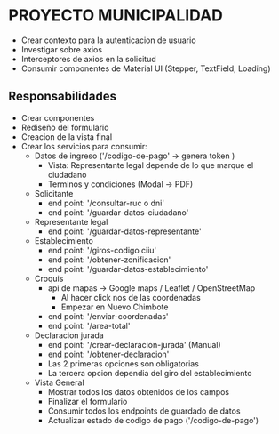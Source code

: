 # PROYECTO MUNICIPALIDAD
- Crear contexto para la autenticacion de usuario
- Investigar sobre axios
- Interceptores de axios en la solicitud
- Consumir componentes de Material UI (Stepper, TextField, Loading)

## Responsabilidades
- Crear componentes
- Rediseño del formulario
- Creacion de la vista final
- Crear los servicios para consumir:
    * Datos de ingreso ('/codigo-de-pago' -> genera token )
        - Vista: Representante legal depende de lo que marque el ciudadano     
        - Terminos y condiciones (Modal -> PDF)
    * Solicitante
        - end point: '/consultar-ruc o dni'
        - end point: '/guardar-datos-ciudadano'
    * Representante legal
        - end point: '/guardar-datos-representante'
    * Establecimiento
        - end point: '/giros-codigo ciiu'
        - end point: '/obtener-zonificacion'
        - end point: '/guardar-datos-establecimiento'
    * Croquis
        - api de mapas -> Google maps / Leaflet / OpenStreetMap
            - Al hacer click nos de las coordenadas
            - Empezar en Nuevo Chimbote
        - end point: '/enviar-coordenadas'
        - end point: '/area-total'
    * Declaracion jurada
        - end point: '/crear-declaracion-jurada' (Manual)
        - end point: '/obtener-declaracion'
        - Las 2 primeras opciones son obligatorias
        - La tercera opcion dependia del giro del establecimiento
    * Vista General
        - Mostrar todos los datos obtenidos de los campos
        - Finalizar el formulario
        - Consumir todos los endpoints de guardado de datos
        - Actualizar estado de codigo de pago ('/codigo-de-pago')

